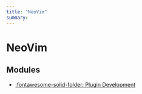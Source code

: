 ```yaml
---
title: "NeoVim"
summary: 
---
```


NeoVim
===

Modules
---

- [:fontawesome-solid-folder: Plugin Development](plugin-development/index.md)
